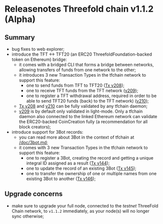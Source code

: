 # Releasenotes Threefold chain v1.1.2 (Alpha)

## Summary

- bug fixes to web explorer;
- introduce the TFT <-> TFT20 (an ERC20 ThreefoldFoundation-backed token on Ethereum) bridge:
    - it comes with a bridged CLI that forms a bridge between networks, allowing transfers of funds from one network to the other;
    - it introduces 3 new Transaction Types in the tfchain network to support this feature:
        - one to send funds from TFT to TFT20 ([Tx v208][Tx_v208]);
        - one to receive TFT funds from the TFT network ([v209][Tx_v209]);
        - one to register a TFT withdrawal address, required in order to be able to send TFT20 funds (back) to the TFT network) ([v210][Tx_v210]);
    - [Tx v208][Tx_v208] and [v210][Tx_v210] can be fully validated by any tfchain daemon;
    - [v209][Tx_v209] is by default only validated in light-mode. Only a tfchain daemon also connected to the linked Ethereum network can validate the ERC20-backed CoinCreation fully (a recommendation for all block creators);
- introduce support for 3Bot records:
    - you can read more about 3Bot in the context of tfchain at [/doc/3bot.md](/doc/3bot.md);
    - it comes with 3 new Transaction Types in the tfchain network to support this feature:
        - one to register a 3Bot, creating the record and getting a unique integral ID assigned as a result ([Tx v144][Tx_v144]);
        - one to update the record of an existing 3Bot ([Tx v145][Tx_v145]);
        - one to transfer the ownership of one or multiple names from one existing 3Bot to another ([Tx v146][Tx_v146]);

## Upgrade concerns

- make sure to upgrade your full node, connected to the _testnet_ ThreeFold Chain network, to `v1.1.2` immediately, as your node(s) will no longer sync otherwise;

[Tx_v144]: /doc/transactions.md#3Bot-Registration-Transaction
[Tx_v145]: /doc/transactions.md#3Bot-Record-Update-Transaction
[Tx_v146]: /doc/transactions.md#3Bot-Name-Transfer-Transaction

[Tx_v208]: /doc/transactions.md#ERC20-Convert-Transaction
[Tx_v209]: /doc/transactions.md#ERC20-Coin-Creation-Transaction
[Tx_v210]: /doc/transactions.md#ERC20-Address-Registration-Transaction
